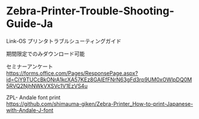 # Zebra-Printer-Trouble-Shooting-Guide-Ja
Link-OS プリンタトラブルシューティングガイド

期間限定でのみダウンロード可能</br>

セミナーアンケート </br>
https://forms.office.com/Pages/ResponsePage.aspx?id=CiY9TUCcBkONrA1kcXA57KEz8GAIEfFNrN63gFd3rp9UM0xOWlpDQ0M5RVQ2NjhNWkVXSVc1V1EzVS4u

ZPL- Andale font print</br>
https://github.com/shimauma-giken/Zebra-Printer_How-to-print-Japanese-with-Andale-J-font
